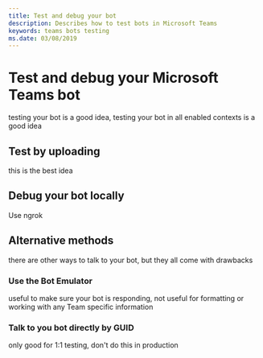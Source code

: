 ```yaml
---
title: Test and debug your bot
description: Describes how to test bots in Microsoft Teams
keywords: teams bots testing
ms.date: 03/08/2019
---
```

# Test and debug your Microsoft Teams bot

testing your bot is a good idea, testing your bot in all enabled contexts is a good idea

## Test by uploading

this is the best idea

## Debug your bot locally

Use ngrok

## Alternative methods

there are other ways to talk to your bot, but they all come with drawbacks

### Use the Bot Emulator

useful to make sure your bot is responding, not useful for formatting or working with any Team specific information

### Talk to you bot directly by GUID

only good for 1:1 testing, don't do this in production
